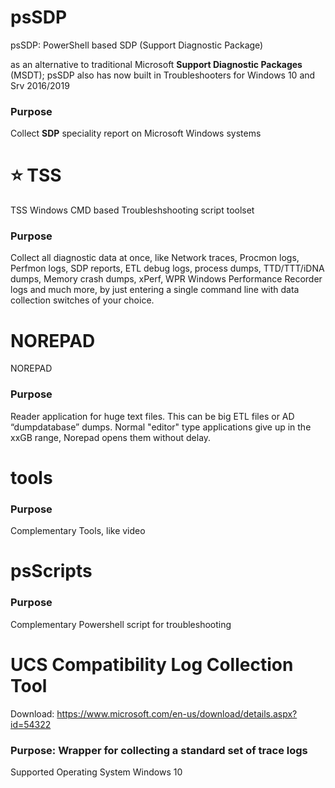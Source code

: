 # psSDP
psSDP: PowerShell based SDP (Support Diagnostic Package)

as an alternative to traditional Microsoft **Support Diagnostic Packages** (MSDT); psSDP also has now built in Troubleshooters for Windows 10 and Srv 2016/2019
### Purpose
Collect **SDP** speciality report on Microsoft Windows systems

# :star: TSS
TSS Windows CMD based Troubleshshooting script toolset 
### Purpose
Collect all diagnostic data at once, like Network traces, Procmon logs, Perfmon logs, SDP reports, ETL debug logs, process dumps, TTD/TTT/iDNA dumps, Memory crash dumps, xPerf, WPR Windows Performance Recorder logs and much more, by just entering a single command line with data collection switches of your choice.

# NOREPAD
NOREPAD
### Purpose 
Reader application for huge text files. This can be big ETL files or AD “dumpdatabase” dumps. Normal "editor" type applications give up in the xxGB range, Norepad opens them without delay.

# tools
### Purpose 
Complementary Tools, like video

# psScripts
### Purpose 
Complementary Powershell script for troubleshooting

# UCS Compatibility Log Collection Tool 
Download: https://www.microsoft.com/en-us/download/details.aspx?id=54322
### Purpose: Wrapper for collecting a standard set of trace logs 
Supported Operating System 
Windows 10 

